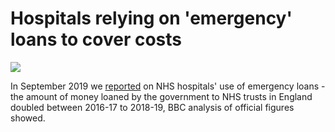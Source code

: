 # Hospitals relying on 'emergency' loans to cover costs

![](https://ichef.bbci.co.uk/news/624/cpsprodpb/A864/production/_108880134_nhsloans-nc.png)

In September 2019 we [reported](https://www.bbc.co.uk/news/uk-england-49745970) on NHS hospitals' use of emergency loans - the amount of money loaned by the government to NHS trusts in England doubled between 2016-17 to 2018-19, BBC analysis of official figures showed.


